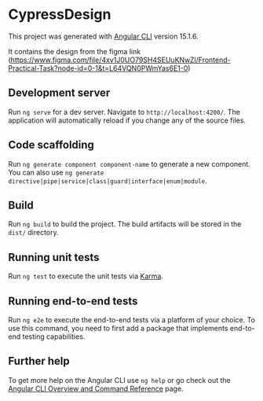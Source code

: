 # CypressDesign

This project was generated with [Angular CLI](https://github.com/angular/angular-cli) version 15.1.6.

It contains the design from the figma link (https://www.figma.com/file/4xv1J0UO79SH4SEUuKNwZl/Frontend-Practical-Task?node-id=0-1&t=L64VQN0PWmYas6E1-0)

## Development server

Run `ng serve` for a dev server. Navigate to `http://localhost:4200/`. The application will automatically reload if you change any of the source files.

## Code scaffolding

Run `ng generate component component-name` to generate a new component. You can also use `ng generate directive|pipe|service|class|guard|interface|enum|module`.

## Build

Run `ng build` to build the project. The build artifacts will be stored in the `dist/` directory.

## Running unit tests

Run `ng test` to execute the unit tests via [Karma](https://karma-runner.github.io).

## Running end-to-end tests

Run `ng e2e` to execute the end-to-end tests via a platform of your choice. To use this command, you need to first add a package that implements end-to-end testing capabilities.

## Further help

To get more help on the Angular CLI use `ng help` or go check out the [Angular CLI Overview and Command Reference](https://angular.io/cli) page.
